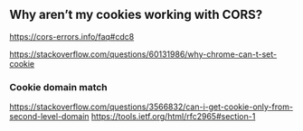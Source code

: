 ## Why aren’t my cookies working with CORS?

https://cors-errors.info/faq#cdc8

https://stackoverflow.com/questions/60131986/why-chrome-can-t-set-cookie

### Cookie domain match

https://stackoverflow.com/questions/3566832/can-i-get-cookie-only-from-second-level-domain
https://tools.ietf.org/html/rfc2965#section-1